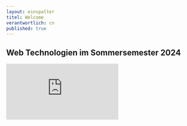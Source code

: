 ```yaml
---
layout: einspalter
titel: Welcome
verantwortlich: cn
published: true
---
```


## Web Technologien im Sommersemester 2024

<div class="js-video">
<iframe src="https://www.youtube.com/embed/ynjcAdy4ruo?si=_8d9G2eolkoJNAvn" frameborder="0" allow="accelerometer; autoplay; encrypted-media; gyroscope; picture-in-picture" allowfullscreen></iframe>
</div>
